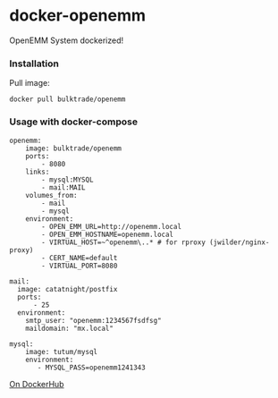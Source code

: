 # docker-openemm
OpenEMM System dockerized!

### Installation

Pull image:

	docker pull bulktrade/openemm
	
### Usage with docker-compose

	openemm:
        image: bulktrade/openemm
        ports:
            - 8080
        links:
            - mysql:MYSQL
            - mail:MAIL
        volumes_from:
            - mail
            - mysql
        environment:
            - OPEN_EMM_URL=http://openemm.local
            - OPEN_EMM_HOSTNAME=openemm.local
            - VIRTUAL_HOST=~^openemm\..* # for rproxy (jwilder/nginx-proxy)
            - CERT_NAME=default
            - VIRTUAL_PORT=8080
    
    mail:
      image: catatnight/postfix
      ports:
          - 25
      environment:
        smtp_user: "openemm:1234567fsdfsg"
        maildomain: "mx.local"
    
    mysql:
        image: tutum/mysql
        environment:
           - MYSQL_PASS=openemm1241343
           
[On DockerHub](https://registry.hub.docker.com/u/bulktrade/openemm/)
